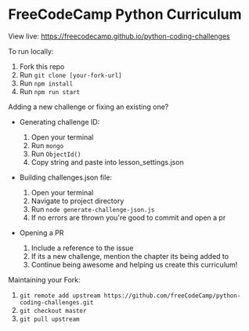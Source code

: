 FreeCodeCamp Python Curriculum
=============

View live: https://freecodecamp.github.io/python-coding-challenges

To run locally:
1. Fork this repo
2. Run `git clone [your-fork-url]`
3. Run `npm install`
4. Run `npm run start`

Adding a new challenge or fixing an existing one?

- Generating challenge ID:
  1. Open your terminal
  2. Run `mongo`
  3. Run `ObjectId()`
  4. Copy string and paste into lesson_settings.json

- Building challenges.json file:
  1. Open your terminal
  2. Navigate to project directory
  3. Run `node generate-challenge-json.js`
  4. If no errors are thrown you're good to commit and open a pr

- Opening a PR
  1. Include a reference to the issue
  2. If its a new challenge, mention the chapter its being added to
  3. Continue being awesome and helping us create this curriculum!


Maintaining your Fork:
  1. `git remote add upstream https://github.com/freeCodeCamp/python-coding-challenges.git`
  2. `git checkout master`
  3. `git pull upstream`
